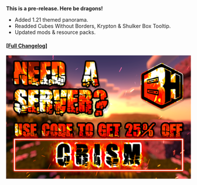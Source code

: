 




**This is a pre-release. Here be dragons!**

- Added 1.21 themed panorama.
- Readded Cubes Without Borders, Krypton & Shulker Box Tooltip.
- Updated mods & resource packs.


#### **[[Full Changelog]](https://wiki.crismpack.net/modpacks/breakneck-optimized/changelog/1.21#v4.0.0-beta.5)**

[![BisectHosting Banner](https://github.com/CrismPack/CDN/blob/main/desc/breakneck/bh.png?raw=true)](https://bisecthosting.com/CRISM)